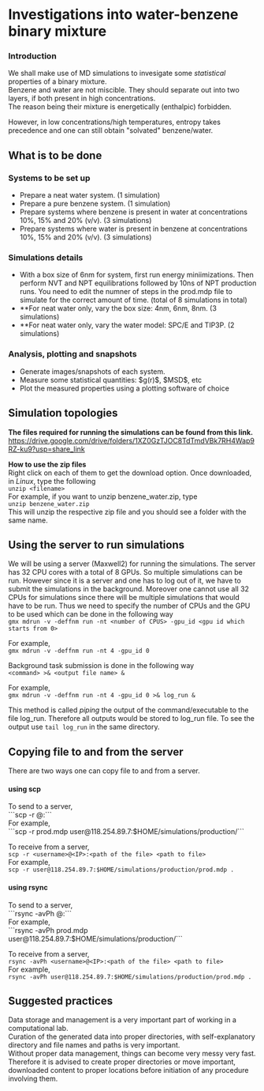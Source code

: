 <h1> Investigations into water-benzene binary mixture </h1>

<h3> Introduction </h3>

We shall make use of MD simulations to invesigate some *statistical* properties of a binary mixture.<br>
Benzene and water are not miscible. They should separate out into two layers, if both present in high concentrations.<br>
The reason being their mixture is energetically (enthalpic) forbidden. 

However, in low concentrations/high temperatures, entropy takes precedence and one can still obtain "solvated" benzene/water.

<h2> What is to be done </h2>

<h3> Systems to be set up </h3>
 <ul>
  <li> Prepare a neat water system. (1 simulation) </li>
  <li> Prepare a pure benzene system. (1 simulation) </li>
  <li> Prepare systems where benzene is present in water at concentrations 10%, 15% and 20% (v/v). (3 simulations) </li>
  <li> Prepare systems where water is present in benzene at concentrations 10%, 15% and 20% (v/v). (3 simulations) </li>
 </ul>

<h3> Simulations details </h3>
 <ul>
  <li> With a box size of 6nm for system, first run energy miniimizations. Then perform NVT and NPT equilibrations followed by 10ns of NPT production runs. You need to edit the numner of steps in the prod.mdp file to simulate for the correct amount of time.
  (total of 8 simulations in total) </li>
  <li> **For neat water only, vary the box size: 4nm, 6nm, 8nm. (3 simulations)
  <li> **For neat water only, vary the water model: SPC/E and TIP3P. (2 simulations)
 </ul>
 
<h3> Analysis, plotting and snapshots </h3>
 <ul>
  <li> Generate images/snapshots of each system. </li>
  <li> Measure some statistical quantities: $g(r)$, $MSD$, etc </li>
  <li> Plot the measured properties using a plotting software of choice </li>
 </ul>

<h2> Simulation topologies </h2>

**The files required for running the simulations can be found from this link.**<br>
https://drive.google.com/drive/folders/1XZ0GzTJOC8TdTmdVBk7RH4Wap9RZ-ku9?usp=share_link<br>

**How to use the zip files**<br>
Right click on each of them to get the download option. Once downloaded, in *Linux*, type the following<br>
```unzip <filename>```<br>
For example, if you want to unzip benzene_water.zip, type<br>
```unzip benzene_water.zip```<br>
This will unzip the respective zip file and you should see a folder with the same name.

<h2> Using the server to run simulations </h2>

 We will be using a server (Maxwell2) for running the simulations. The server has 32 CPU cores with a total of 8 GPUs. So multiple simulations can be run. However since it is a server and one has to log out of it, we have to submit the simulations in the background. Moreover one cannot use all 32 CPUs for simulations since there will be multiple simulations that would have to be run. Thus we need to specify the number of CPUs and the GPU to be used which can be done in the following way<br>
 ```gmx mdrun -v -deffnm run -nt <number of CPUS> -gpu_id <gpu id which starts from 0>```
 
 For example,<br>
 ```gmx mdrun -v -deffnm run -nt 4 -gpu_id 0```
 
 Background task submission is done in the following way<br>
 ```<command> >& <output file name> &```
 
 For example,<br>
 ```gmx mdrun -v -deffnm run -nt 4 -gpu_id 0 >& log_run &```<br>
 
 This method is called *piping* the output of the command/executable to the file log_run. Therefore all outputs would be stored to log_run file. To see the output use ```tail log_run``` in the same directory.
 
<h2> Copying file to and from the server </h2>

 There are two ways one can copy file to and from a server.<br>
 <h4> using scp </h4>
 To send to a server,<br>
 ```scp -r <path to file> <username>@<IP>:<path where to send the file>```<br>
 For example,<br>
 ```scp -r prod.mdp user@118.254.89.7:$HOME/simulations/production/```
 
 To receive from a server,<br>
 ```scp -r <username>@<IP>:<path of the file> <path to file>```<br>
 For example,<br>
 ```scp -r user@118.254.89.7:$HOME/simulations/production/prod.mdp .```
 
 <h4> using rsync </h4>
 To send to a server,<br>
 ```rsync -avPh <path to file> <username>@<IP>:<path where to send the file>```<br>
 For example,<br>
 ```rsync -avPh prod.mdp user@118.254.89.7:$HOME/simulations/production/```
 
 To receive from a server,<br>
 ```rsync -avPh <username>@<IP>:<path of the file> <path to file>```<br>
 For example,<br>
 ```rsync -avPh user@118.254.89.7:$HOME/simulations/production/prod.mdp .```
 

<h2> Suggested practices </h2>
 Data storage and management is a very important part of working in a computational lab.<br>
 Curation of the generated data into proper directories, with self-explanatory directory and file names and paths is very important.<br>
 Without proper data management, things can become very messy very fast. Therefore it is advised to create proper directories or move important, downloaded content to proper locations before initiation of any procedure involving them.
